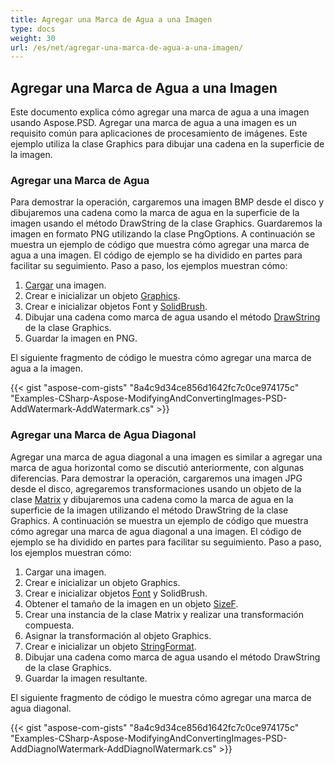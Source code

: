 ```yaml
---
title: Agregar una Marca de Agua a una Imagen
type: docs
weight: 30
url: /es/net/agregar-una-marca-de-agua-a-una-imagen/
---
```


## **Agregar una Marca de Agua a una Imagen**
Este documento explica cómo agregar una marca de agua a una imagen usando Aspose.PSD. Agregar una marca de agua a una imagen es un requisito común para aplicaciones de procesamiento de imágenes. Este ejemplo utiliza la clase Graphics para dibujar una cadena en la superficie de la imagen.
### **Agregar una Marca de Agua**
Para demostrar la operación, cargaremos una imagen BMP desde el disco y dibujaremos una cadena como la marca de agua en la superficie de la imagen usando el método DrawString de la clase Graphics. Guardaremos la imagen en formato PNG utilizando la clase PngOptions. A continuación se muestra un ejemplo de código que muestra cómo agregar una marca de agua a una imagen. El código de ejemplo se ha dividido en partes para facilitar su seguimiento. Paso a paso, los ejemplos muestran cómo:

1. [Cargar](https://reference.aspose.com/psd/net/aspose.psd.image/load/methods/2) una imagen.
1. Crear e inicializar un objeto [Graphics](https://reference.aspose.com/psd/net/aspose.psd/graphics).
1. Crear e inicializar objetos Font y [SolidBrush](https://reference.aspose.com/psd/net/aspose.psd.brushes/solidbrush).
1. Dibujar una cadena como marca de agua usando el método [DrawString](https://reference.aspose.com/psd/net/aspose.psd/graphics/methods/drawstring) de la clase Graphics.
1. Guardar la imagen en PNG.

El siguiente fragmento de código le muestra cómo agregar una marca de agua a la imagen.


{{< gist "aspose-com-gists" "8a4c9d34ce856d1642fc7c0ce974175c" "Examples-CSharp-Aspose-ModifyingAndConvertingImages-PSD-AddWatermark-AddWatermark.cs" >}}
### **Agregar una Marca de Agua Diagonal**
Agregar una marca de agua diagonal a una imagen es similar a agregar una marca de agua horizontal como se discutió anteriormente, con algunas diferencias. Para demostrar la operación, cargaremos una imagen JPG desde el disco, agregaremos transformaciones usando un objeto de la clase [Matrix](https://reference.aspose.com/psd/net/aspose.psd/matrix) y dibujaremos una cadena como la marca de agua en la superficie de la imagen utilizando el método DrawString de la clase Graphics. A continuación se muestra un ejemplo de código que muestra cómo agregar una marca de agua diagonal a una imagen. El código de ejemplo se ha dividido en partes para facilitar su seguimiento. Paso a paso, los ejemplos muestran cómo:

1. Cargar una imagen.
1. Crear e inicializar un objeto Graphics.
1. Crear e inicializar objetos [Font](https://reference.aspose.com/psd/net/aspose.psd/font) y SolidBrush.
1. Obtener el tamaño de la imagen en un objeto [SizeF](https://reference.aspose.com/psd/net/aspose.psd/sizef).
1. Crear una instancia de la clase Matrix y realizar una transformación compuesta.
1. Asignar la transformación al objeto Graphics.
1. Crear e inicializar un objeto [StringFormat](https://reference.aspose.com/psd/net/aspose.psd/stringformat).
1. Dibujar una cadena como marca de agua usando el método DrawString de la clase Graphics.
1. Guardar la imagen resultante.

El siguiente fragmento de código le muestra cómo agregar una marca de agua diagonal.


{{< gist "aspose-com-gists" "8a4c9d34ce856d1642fc7c0ce974175c" "Examples-CSharp-Aspose-ModifyingAndConvertingImages-PSD-AddDiagnolWatermark-AddDiagnolWatermark.cs" >}}
